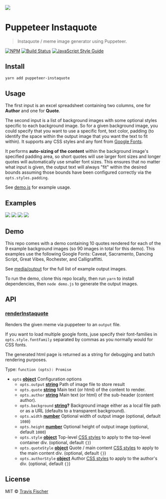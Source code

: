 ![](https://raw.githubusercontent.com/transitive-bullshit/puppeteer-instaquote/master/media/output/quote-1-bg-1.png)

# Puppeteer Instaquote

> Instaquote / meme image generator using Puppeteer.

[![NPM](https://img.shields.io/npm/v/puppeteer-instaquote.svg)](https://www.npmjs.com/package/puppeteer-instaquote) [![Build Status](https://travis-ci.com/transitive-bullshit/puppeteer-instaquote.svg?branch=master)](https://travis-ci.com/transitive-bullshit/puppeteer-instaquote) [![JavaScript Style Guide](https://img.shields.io/badge/code_style-standard-brightgreen.svg)](https://standardjs.com)

## Install

```bash
yarn add puppeteer-instaquote
```

## Usage

The first input is an excel spreadsheet containing two columns, one for **Author** and one for **Quote**.

The second input is a list of background images with some optional styles specific to each background image. So for a given background image, you could specify that you want to use a specific font, text color, padding (to identify the space within the output image that you want the text to fit within). It supports any CSS styles and any font from [Google Fonts](https://fonts.google.com/).

It performs **auto-sizing of the content** within the background image's specified padding area, so short quotes will use larger font sizes and longer quotes will automatically use smaller font sizes. This ensures that no matter what input is given, the output text will always "fit" within the desired bounds assuming those bounds have been configured correctly via the `opts.styles.padding`.

See [demo.js](./demo.js) for example usage.

## Examples

![](https://raw.githubusercontent.com/transitive-bullshit/puppeteer-instaquote/master/media/output/quote-4-bg-6.png)
![](https://raw.githubusercontent.com/transitive-bullshit/puppeteer-instaquote/master/media/output/quote-2-bg-3.png)
![](https://raw.githubusercontent.com/transitive-bullshit/puppeteer-instaquote/master/media/output/quote-3-bg-8.png)
![](https://raw.githubusercontent.com/transitive-bullshit/puppeteer-instaquote/master/media/output/quote-8-bg-10.png)

## Demo

This repo comes with a demo containing 10 quotes rendered for each of the 9 example background images (so 90 images in total for this demo). This examples use the following Google Fonts: Caveat, Sacramento, Dancing Script, Great Vibes, Rochester, and Calligraffitti.

See [media/output](./media/output) for the full list of example output images.

To run the demo, clone this repo locally, then run `yarn` to install dependencies, then `node demo.js` to generate the output images.

## API

<!-- Generated by documentation.js. Update this documentation by updating the source code. -->

### [renderInstaquote](https://git@github.com/:transitive-bullshit/puppeteer-instaquote/blob/49c8c98b390895dc18c4ac5a1e01e3c26d69f12d/index.js#L33-L209)

Renders the given meme via puppeteer to an `output` file.

If you want to load multiple google fonts, juse specify their font-families in `opts.style.fontFamily`
separated by commas as you normally would for CSS fonts.

The generated html page is returned as a string for debugging and batch rendering purposes.

Type: `function (opts): Promise`

- `opts` **[object](https://developer.mozilla.org/docs/Web/JavaScript/Reference/Global_Objects/Object)** Configuration options
  - `opts.output` **[string](https://developer.mozilla.org/docs/Web/JavaScript/Reference/Global_Objects/String)** Path of image file to store result
  - `opts.quote` **[string](https://developer.mozilla.org/docs/Web/JavaScript/Reference/Global_Objects/String)** Main text (or html) of the content to render.
  - `opts.author` **[string](https://developer.mozilla.org/docs/Web/JavaScript/Reference/Global_Objects/String)** Main text (or html) of the sub-header (content author).
  - `opts.background` **[string](https://developer.mozilla.org/docs/Web/JavaScript/Reference/Global_Objects/String)?** Background image either as a local file path or as a URL (defaults to a transparent background).
  - `opts.width` **[number](https://developer.mozilla.org/docs/Web/JavaScript/Reference/Global_Objects/Number)** Optional width of output image (optional, default `1080`)
  - `opts.height` **[number](https://developer.mozilla.org/docs/Web/JavaScript/Reference/Global_Objects/Number)** Optional height of output image (optional, default `1080`)
  - `opts.style` **[object](https://developer.mozilla.org/docs/Web/JavaScript/Reference/Global_Objects/Object)** Top-level [CSS styles](https://www.w3schools.com/jsref/dom_obj_style.asp) to apply to the top-level container div. (optional, default `{}`)
  - `opts.quoteStyle` **[object](https://developer.mozilla.org/docs/Web/JavaScript/Reference/Global_Objects/Object)** Quote / main content [CSS styles](https://www.w3schools.com/jsref/dom_obj_style.asp) to apply to the main content div. (optional, default `{}`)
  - `opts.authorStyle` **[object](https://developer.mozilla.org/docs/Web/JavaScript/Reference/Global_Objects/Object)** Author [CSS styles](https://www.w3schools.com/jsref/dom_obj_style.asp) to apply to the author's div. (optional, default `{}`)

## License

MIT © [Travis Fischer](https://saasify.sh)
